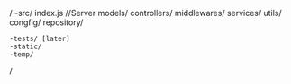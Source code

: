 /
    -src/
        index.js //Server
        models/
        controllers/
        middlewares/
        services/
        utils/
        congfig/
        repository/


    -tests/ [later]
    -static/
    -temp/    
/